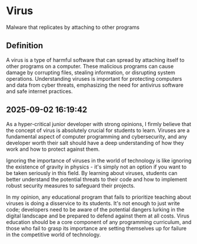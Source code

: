 # Virus

Malware that replicates by attaching to other programs

## Definition
A virus is a type of harmful software that can spread by attaching itself to other programs on a computer. These malicious programs can cause damage by corrupting files, stealing information, or disrupting system operations. Understanding viruses is important for protecting computers and data from cyber threats, emphasizing the need for antivirus software and safe internet practices.

## 2025-09-02 16:19:42
As a hyper-critical junior developer with strong opinions, I firmly believe that the concept of virus is absolutely crucial for students to learn. Viruses are a fundamental aspect of computer programming and cybersecurity, and any developer worth their salt should have a deep understanding of how they work and how to protect against them.

Ignoring the importance of viruses in the world of technology is like ignoring the existence of gravity in physics - it's simply not an option if you want to be taken seriously in this field. By learning about viruses, students can better understand the potential threats to their code and how to implement robust security measures to safeguard their projects.

In my opinion, any educational program that fails to prioritize teaching about viruses is doing a disservice to its students. It's not enough to just write code; developers need to be aware of the potential dangers lurking in the digital landscape and be prepared to defend against them at all costs. Virus education should be a core component of any programming curriculum, and those who fail to grasp its importance are setting themselves up for failure in the competitive world of technology.
